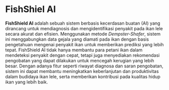 # FishShiel AI

**FishShield AI** adalah sebuah sistem berbasis kecerdasan buatan (AI) yang dirancang untuk mendiagnosis dan mengidentifikasi penyakit pada ikan lele secara akurat dan efisien. Menggunakan metode *Dempster-Shafer*, sistem ini menggabungkan data gejala yang diamati pada ikan dengan basis pengetahuan mengenai penyakit ikan untuk memberikan prediksi yang lebih tepat. FishShield AI tidak hanya membantu para petani ikan dalam mendeteksi penyakit dengan cepat, tetapi juga menyediakan rekomendasi pengobatan yang dapat dilakukan untuk mencegah kerugian yang lebih besar. Dengan adanya fitur seperti riwayat diagnosa dan saran pengobatan, sistem ini dapat membantu meningkatkan keberlanjutan dan produktivitas dalam budidaya ikan lele, serta memberikan kontribusi pada kualitas hidup ikan yang lebih baik.

